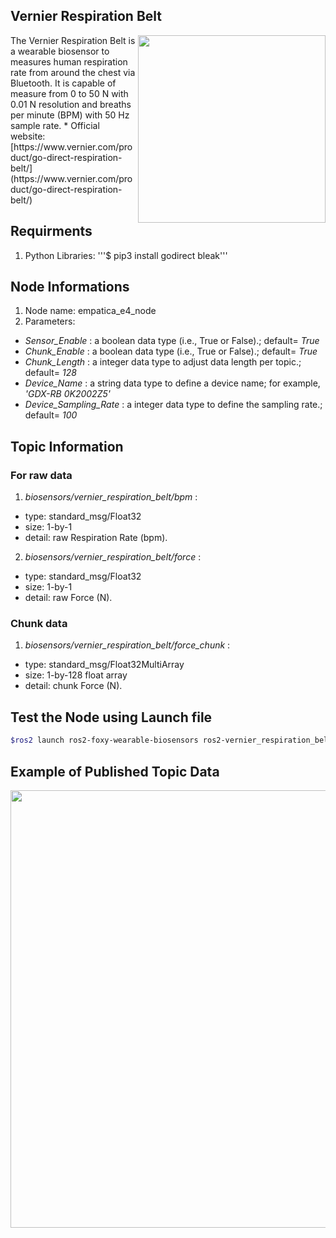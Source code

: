 ## Vernier Respiration Belt
<img align="right" width="300" src="https://github.com/SMARTlab-Purdue/ros2-foxy-wearable-biosensors/blob/master/media/img/Vernier_Respiration-belt.jpg">
The Vernier Respiration Belt is a wearable biosensor to measures human respiration rate from around the chest via Bluetooth. It is capable of measure from 0 to 50 N with 0.01 N resolution and breaths per minute (BPM) with 50 Hz sample rate.
* Official website: [https://www.vernier.com/product/go-direct-respiration-belt/](https://www.vernier.com/product/go-direct-respiration-belt/)

## Requirments
1) Python Libraries: '''$ pip3 install godirect bleak'''

## Node Informations
1) Node name: empatica_e4_node
2) Parameters: 
  * _Sensor_Enable_ : a boolean data type (i.e., True or False).; default= _True_
  * _Chunk_Enable_ : a boolean data type (i.e., True or False).; default= _True_
  * _Chunk_Length_ : a integer data type to adjust data length per topic.; default= _128_
  * _Device_Name_ : a string data type to define a device name; for example, _'GDX-RB 0K2002Z5'_
  * _Device_Sampling_Rate_ : a integer data type to define the sampling rate.; default= _100_

## Topic Information
### For raw data
1) _biosensors/vernier_respiration_belt/bpm_ : 
* type: standard_msg/Float32
* size: 1-by-1 
* detail: raw Respiration Rate (bpm). 
2) _biosensors/vernier_respiration_belt/force_ :
* type: standard_msg/Float32
* size: 1-by-1 
* detail: raw Force (N). 


### Chunk data
1) _biosensors/vernier_respiration_belt/force_chunk_ : 
* type: standard_msg/Float32MultiArray
* size: 1-by-128 float array
* detail: chunk Force (N).


## Test the Node using Launch file

```bash
$ros2 launch ros2-foxy-wearable-biosensors ros2-vernier_respiration_belt.launch.py
```

## Example of Published Topic Data
<p align="center">
<img src="https://github.com/SMARTlab-Purdue/ros2-foxy-wearable-biosensors/blob/master/media/img/veriner_data.jpg" width="700" >
</p>
